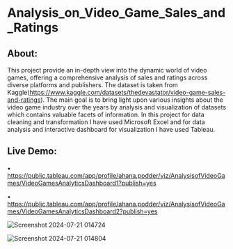 # Analysis_on_Video_Game_Sales_and_Ratings

## About:
This project provide an in-depth view into the dynamic world of video games, offering a comprehensive analysis of sales and ratings across diverse platforms and publishers. The dataset is taken from Kaggle(https://www.kaggle.com/datasets/thedevastator/video-game-sales-and-ratings). The main goal is to bring light upon various insights about the video game industry over the years by analysis and visualization of datasets which contains valuable facets of information. In this project for data cleaning and transformation I have used Microsoft Excel and for data analysis and interactive dashboard for visualization I have used Tableau.

## Live Demo:
•	https://public.tableau.com/app/profile/ahana.podder/viz/AnalysisofVideoGames/VideoGamesAnalyticsDashboard1?publish=yes

•	https://public.tableau.com/app/profile/ahana.podder/viz/AnalysisofVideoGames/VideoGamesAnalyticsDashboard2?publish=yes

![Screenshot 2024-07-21 014724](https://github.com/user-attachments/assets/267f2540-1f69-4b26-ac14-a01b4f779cc1)

![Screenshot 2024-07-21 014804](https://github.com/user-attachments/assets/a59d35c1-b531-49de-b715-38ecedae6426)
